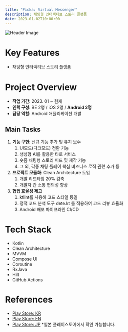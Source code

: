 ```yaml
---
title: "Picka: Virtual Messenger"
description: 채팅형 인터랙티브 스토리 플랫폼
date: 2023-01-02T10:00:00
---
```


![Header Image](https://scontent-gmp1-1.xx.fbcdn.net/v/t39.30808-6/312520445_1502322260231757_275370048289133609_n.png?_nc_cat=111&ccb=1-7&_nc_sid=cc71e4&_nc_ohc=CsWseTMa3RMQ7kNvgENcSnA&_nc_zt=23&_nc_ht=scontent-gmp1-1.xx&_nc_gid=ApWY0PoLz61PtaOXktUnCin&oh=00_AYAr1XQqZB3tfMaGa_KEiqexT8fPczOc0InXlxIZj__3jw&oe=672BC0D0)

# Key Features

- 채팅형 인터랙티브 스토리 플랫폼

# Project Overview

- **작업 기간**: 2023. 01 ~ 현재
- **인력 구성**: BE 2명 / iOS 2명 / **Android 2명**
- **담당 역할**: Android 애플리케이션 개발

## Main Tasks
1. **기능 구현**: 신규 기능 추가 및 유지 보수
	1. UI모드(다크모드) 전환 기능
	2. 생성형 AI를 활용한 타로 서비스
	3. 숏폼 채팅형 스토리 피드 및 제작 기능
	4. 그 외, 각종 채팅 플레이 핵심 비즈니스 로직 관련 추가 등
2. **프로젝트 모듈화**: Clean Architecture 도입
	1. 개발 리드타임 20% 감축
	2. 개발자 간 소통 편의성 향상
3. **협업 효율성 제고**
	1. ktlint를 사용해 코드 스타일 통일
	2. 정적 코드 분석 도구 dete.kt 를 적용하여 코드 리뷰 효율화
	3. Android 배포 파이프라인 CI/CD

# Tech Stack

- Kotlin
- Clean Architecture
- MVVM
- Compose UI
- Coroutine
- RxJava
- Hilt
- GitHub Actions

# References

- [Play Store: KR](https://play.google.com/store/apps/details?id=com.plainbagel.picka)
- [Play Store: EN](https://play.google.com/store/apps/details?id=com.plainbagel.picka_english)
- [Play Store: JP](https://play.google.com/store/apps/details?id=com.plainbagel.picka_japan) *일본 플레이스토어에서 확인 가능합니다.

